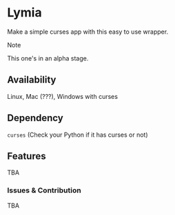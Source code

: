 # Lymia

Make a simple curses app with this easy to use wrapper.

> [!NOTE]
> This one's in an alpha stage.

## Availability

Linux, Mac (???), Windows with curses

## Dependency

`curses` (Check your Python if it has curses or not)

## Features

TBA

### Issues & Contribution

TBA
